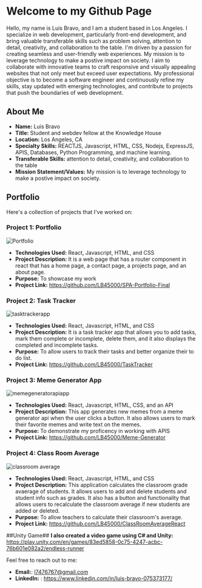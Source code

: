 # Welcome to my Github Page

Hello, my name is Luis Bravo, and I am a student based in Los Angeles. I specialize in web development, particularly front-end development, and bring valuable transferable skills such as problem solving, attention to detail, creativity, and collaboration to the table. I'm driven by a passion for creating seamless and user-friendly web experiences. My mission is to leverage technology to make a postive impact on society. I aim to collaborate with innovative teams to craft responsive and visually appealing websites that not only meet but exceed user expectations. My professional objective is to become a software engineer and continuously refine my skills, stay updated with emerging technologies, and contribute to projects that push the boundaries of web development.

## About Me

- **Name:** Luis Bravo
- **Title:** Student and webdev fellow at the Knowledge House
- **Location:** Los Angeles, CA
- **Specialty Skills:** REACTJS, Javascript, HTML, CSS, Nodejs, ExpressJS, APIS, Databases, Python Programming, and machine learning.
- **Transferable Skills:** attention to detail, creativity, and collaboration to the table
- **Mission Statement/Values:**  My mission is to leverage technology to make a postive impact on society.

## Portfolio

Here's a collection of projects that I've worked on:

### Project 1: Portfolio
![Portfolio](https://github.com/LB45000/LB45000/assets/144392042/9c95782c-74e0-4bd4-aa64-466f071eaf46)



- **Technologies Used:** React, Javascript, HTML, and CSS
- **Project Description:** It is a web page that has a router component in react that has a home page, a contact page, a projects page, and an about page.
- **Purpose:** To showcase my work
- **Project Link:** https://github.com/LB45000/SPA-Portfolio-Final
### Project 2: Task Tracker


![tasktrackerapp](https://github.com/LB45000/LB45000/assets/144392042/07e138f8-365e-4a02-8fb6-6acf954919fb)

- **Technologies Used:** React, Javascript, HTML, and CSS
- **Project Description:** It is a task tracker app that allows you to add tasks, mark them complete or incomplete, delete them, and it also displays the completed and incomplete tasks.
- **Purpose:** To allow users to track their tasks and better organize their to do list.
- **Project Link:** https://github.com/LB45000/TaskTracker


### Project 3: Meme Generator App

![memegeneratorapiapp](https://github.com/LB45000/LB45000/assets/144392042/6571595f-f684-44dc-b296-441bbd8a1d06)


- **Technologies Used:** React, Javascript, HTML, CSS, and an API
- **Project Description:** This app generates new memes from a meme generator api when the user clicks a button. It also allows users to mark their favorite memes and write text on the memes.
- **Purpose:** To demonstrate my proficency in working with APIS
- **Project Link:** https://github.com/LB45000/Meme-Generator

### Project 4: Class Room Average

![classroom average](https://github.com/LB45000/LB45000/assets/144392042/6d9ddd9c-b4a9-4a08-8adc-978d2325c217)


- **Technologies Used:** React, Javascript, HTML, and CSS
- **Project Description:** This application calculates the classroom grade avaerage of students. It allows users to add and delete students and student info such as grades. It also has a button and functionality that allows users to recalculate the classroom average if new students are added or deleted.
- **Purpose:** To allow teachers to calculate their classroom's average.
- **Project Link:** https://github.com/LB45000/ClassRoomAverageReact


##Unity Game##
**I also created a video game using C# and Unity:** https://play.unity.com/en/games/83ed5858-0c75-4247-acbc-76b601e082a2/endless-runner



Feel free to reach out to me:

- **Email:**: l7476767@gmail.com
- **LinkedIn:** : https://www.linkedin.com/in/luis-bravo-075373177/









